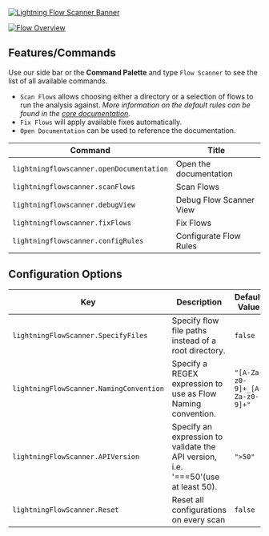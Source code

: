  [![Lightning Flow Scanner Banner](media/bannerslim.png)](https://github.com/Flow-Scanner)

[![Flow Overview](media/demo.gif)](https://github.com/Flow-Scanner)

## Features/Commands

Use our side bar or the **Command Palette** and type `Flow Scanner` to see the list of all available commands.

* `Scan Flows` allows choosing either a directory or a selection of flows to run the analysis against.
  *More information on the default rules can be found in the [core documentation](https://github.com/Flow-Scanner/lightning-flow-scanner-core).*
* `Fix Flows` will apply available fixes automatically.
* `Open Documentation` can be used to reference the documentation.

| Command                                    | Title                   |
| ------------------------------------------ | ----------------------- |
| `lightningflowscanner.openDocumentation` | Open the documentation  |
| `lightningflowscanner.scanFlows`         | Scan Flows              |
| `lightningflowscanner.debugView`         | Debug Flow Scanner View |
| `lightningflowscanner.fixFlows`          | Fix Flows               |
| `lightningflowscanner.configRules`       | Configurate Flow Rules  |

## Configuration Options

| Key                                       | Description                                                                       | Default Value                   |
| ----------------------------------------- | --------------------------------------------------------------------------------- | ------------------------------- |
| `lightningFlowScanner.SpecifyFiles`     | Specify flow file paths instead of a root directory.                              | `false`                       |
| `lightningFlowScanner.NamingConvention` | Specify a REGEX expression to use as Flow Naming convention.                      | `"[A-Za-z0-9]+_[A-Za-z0-9]+"` |
| `lightningFlowScanner.APIVersion`       | Specify an expression to validate the API version, i.e. '===50'(use at least 50). | `">50"`                       |
| `lightningFlowScanner.Reset`            | Reset all configurations on every scan                                            | `false`                       |

<!-- configs -->
